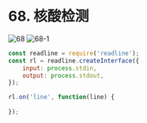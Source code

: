# 68. 核酸检测
![68](/images/od/68.png)
![68-1](/images/od/68-1.png)

```js
const readline = require('readline');
const rl = readline.createInterface({
    input: process.stdin,
    output: process.stdout,
});

rl.on('line', function(line) {
    
});
```


